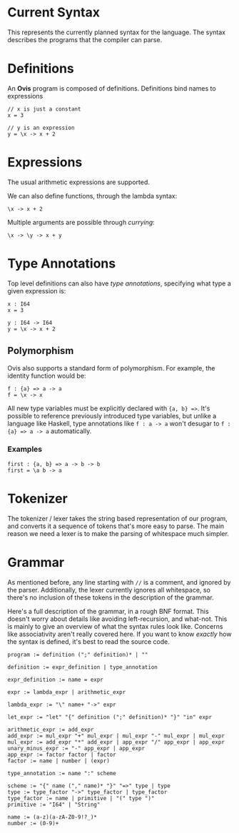 # Current Syntax

This represents the currently planned syntax for the language. The syntax describes
the programs that the compiler can parse.

# Definitions

An **Ovis** program is composed of definitions. Definitions bind names to expressions

```ovis
// x is just a constant
x = 3

// y is an expression
y = \x -> x + 2
```

# Expressions

The usual arithmetic expressions are supported.

We can also define functions, through the lambda syntax:

```ovis
\x -> x + 2
```

Multiple arguments are possible through *currying*:

```ovis
\x -> \y -> x + y
```

# Type Annotations

Top level definitions can also have *type annotations*, specifying what type a given expression is:

```ovis
x : I64
x = 3

y : I64 -> I64
y = \x -> x + 2
```

## Polymorphism

Ovis also supports a standard form of polymorphism. For example, the identity function would be:

```ovis
f : {a} => a -> a
f = \x -> x
```

All new type variables must be explicitly declared with `{a, b} =>`. It's possible to reference
previously introduced type variables, but unlike a language like Haskell, type annotations
like `f : a -> a` won't desugar to `f : {a} => a -> a` automatically.

### Examples

```ovis
first : {a, b} => a -> b -> b
first = \a b -> a
```

# Tokenizer

The tokenizer / lexer takes the string based representation of our program, and converts
it a sequence of tokens that's more easy to parse. The main reason we need a lexer
is to make the parsing of whitespace much simpler.

# Grammar

As mentioned before, any line starting with `//` is a comment, and ignored by the parser.
Additionally, the lexer currently ignores all whitespace, so there's no inclusion
of these tokens in the description of the grammar.

Here's a full description of the grammar, in a rough BNF format. This doesn't worry
about details like avoiding left-recursion, and what-not. This is mainly to give an overview
of what the syntax rules look like. Concerns like associativity aren't really covered here.
If you want to know *exactly* how the syntax is defined, it's best to read the source code.

```ovis
program := definition (";" definition)* | ""

definition := expr_definition | type_annotation

expr_definition := name = expr

expr := lambda_expr | arithmetic_expr

lambda_expr := "\" name+ "->" expr

let_expr := "let" "{" definition (";" definition)* "}" "in" expr

arithmetic_expr := add_expr
add_expr := mul_expr "+" mul_expr | mul_expr "-" mul_expr | mul_expr
mul_expr := add_expr "*" add_expr | app_expr "/" app_expr | app_expr
unary_minus_expr := "-" app_expr | app_expr
app_expr := factor factor | factor
factor := name | number | (expr)

type_annotation := name ":" scheme

scheme := "{" name ("," name)* "}" "=>" type | type
type := type_factor "->" type_factor | type_factor
type_factor := name | primitive | "(" type ")"
primitive := "I64" | "String"

name := (a-z)(a-zA-Z0-9!?_)*
number := (0-9)+
```
